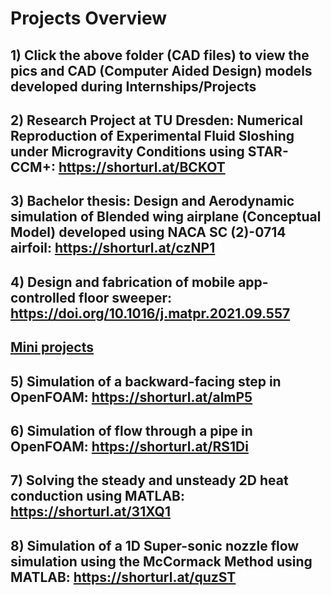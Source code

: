 # Projects Overview

## 1) Click the above folder (CAD files) to view the pics and CAD (Computer Aided Design) models developed during Internships/Projects

## 2) Research Project at TU Dresden: Numerical Reproduction of Experimental Fluid Sloshing under Microgravity Conditions using STAR-CCM+: https://shorturl.at/BCKOT
## 3) Bachelor thesis: Design and Aerodynamic simulation of Blended wing airplane (Conceptual Model) developed using NACA SC (2)-0714 airfoil: https://shorturl.at/czNP1
## 4) Design and fabrication of mobile app-controlled floor sweeper: https://doi.org/10.1016/j.matpr.2021.09.557

## <ins>Mini projects</ins>
## 5) Simulation of a backward-facing step in OpenFOAM: https://shorturl.at/almP5
## 6) Simulation of flow through a pipe in OpenFOAM: https://shorturl.at/RS1Di
## 7) Solving the steady and unsteady 2D heat conduction using MATLAB: https://shorturl.at/31XQ1
## 8) Simulation of a 1D Super-sonic nozzle flow simulation using the McCormack Method using MATLAB: https://shorturl.at/quzST

